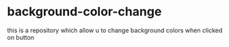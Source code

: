 # background-color-change
this is a repository which allow u to change background colors when clicked on button
